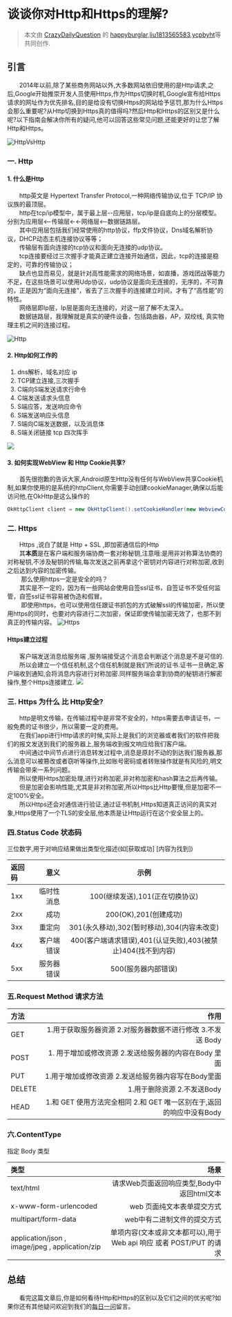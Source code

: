 # 谈谈你对Http和Https的理解?

> 本文由 [CrazyDailyQuestion](https://github.com/MicroKibaco/CrazyDailyQuestion/issues/1) 的 [happyburglar](https://github.com/happyburglar),[liu1813565583](https://github.com/liu1813565583),[ycpbyht](https://github.com/ycpbyht)等共同创作.
## 引言


&emsp;&emsp;2014年以前,除了某些商务网站以外,大多数网站依旧使用的是Http请求,之后,Google开始推崇开发人员使用Https,作为Https切换时机,Google宣布给Https请求的网址作为优先排名,目的是给没有切换Https的网站给予惩罚,那为什么Https会那么重要呢?从Http切换到Https真的值得吗?然后Http和Https的区别又是什么呢?以下指南会解决你所有的疑问,他可以回答这些常见问题,还能更好的让您了解Http和Https。

![HttpVsHttp](https://seopressor.com/wp-content/uploads/2017/07/HTTP-vs-HTTPS.png)

### 一. Http
#### 1. 什么是Http
&emsp;&emsp;http英文是 Hypertext Transfer Protocol,一种网络传输协议,位于 TCP/IP 协议族的最顶层。<br/>&emsp;&emsp;http在tcp/ip模型中，属于最上层--应用层，tcp/ip是自底向上的分层模型。分别为应用层<--传输层<-<-网络层<--数据链路层。<br/>&emsp;&emsp;其中应用层包括我们经常使用的http协议，ffp文件协议，Dns域名解析协议，DHCP动态主机连接协议等等；<br/>&emsp;&emsp;传输层有面向连接的tcp协议和面向无连接的udp协议。<br/>&emsp;&emsp;tcp连接要经过三次握手才能真正建立连接开始通信，因此，tcp的连接是稳定的，可靠的传输协议；<br/>&emsp;&emsp;缺点也显而易见，就是针对高性能需求的网络场景，如直播，游戏团战等能力不足，在这些场景可以使用Udp协议，udp协议是面向无连接的，无序的，不可靠的，正是因为“面向无连接”，省去了三次握手的连接建立时间，才有了“高性能”的特性。<br/>&emsp;&emsp;网络层即Ip层，Ip层是面向无连接的，对这一层了解不太深入。<br/>&emsp;&emsp;数据链路层，我理解就是真实的硬件设备，包括路由器，AP，双绞线, 真实物理主机之间的连接过程。

![Http](https://seopressor.com/wp-content/uploads/2017/07/Preserve-Referrer-Data.jpg)


#### 2. Http如何工作的

1. dns解析，域名对应 ip
2. TCP建立连接,三次握手
3. C端向S端发送请求行命令
4. C端发送请求头信息
5. S端应答，发送响应命令
6. S端发送响应头信息
7. S端向C端发送数据，以及消息体
8. S端关闭链接 tcp 四次挥手

<img src="https://image.slidesharecdn.com/quic-fastly-170706015317/95/altitude-sf-2017-quic-a-lowlatency-secure-transport-for-http-5-638.jpg"/>

#### 3. 如何实现WebView 和 Http Cookie共享?
&emsp;&emsp;首先很抱歉的告诉大家,Android原生Http没有任何与WebView共享Cookie机制,如果你使用的是系统的httpClient,你需要手动创建cookieManager,确保以后能访问他,在OkHttp是这么操作的

```java
OkHttpClient client = new OkHttpClient().setCookieHandler(new WebviewCookieHandler());
```

### 二. Https
&emsp;&emsp;Https ,说白了就是 Http + SSL ,即加密通信后的Http<br/>&emsp;&emsp;其**本质**是在客户端和服务端协商一套对称秘钥,注意哦:是用非对称算法协商的对称秘钥,不涉及秘钥的传输,每次发送之前再拿这个密钥对内容进行对称加密,收到之后达到内容的加密传输。<br/>&emsp;&emsp; 那么使用https一定是安全的吗？<br/>&emsp;&emsp;其实是不一定的，因为有一些网站会使用自签ssl证书，自签证书不受任何监管，自签ssl证书容易被伪造和假冒。<br/>&emsp;&emsp; 即使用https，也可以使用信任跟证书抓包的方式破解ssl的传输加密，所以使用https的同时，也要对内容进行二次加密，保证即使传输加密无效了，也那不到真正的传输内容。
![Https](https://seopressor.com/wp-content/uploads/2017/07/AMP-HTTPS.png)

#### Https建立过程
&emsp;&emsp;客户端发送消息给服务端 ,服务端接受这个消息会判断这个消息是不是可信的.<br/>&emsp;&emsp;所以会建立一个信任机制,这个信任机制就是我们所说的证书.证书一旦确定,客户端收到通知,会将消息内容进行对称加密.同样服务端会拿到协商的秘钥进行解密操作,整个Https连接建立.
<img src="https://raw.githubusercontent.com/MicroKibaco/CrazyMindMap/master/images/https/https.png"/>
### 三. Https 为什么 比 Http安全?

&emsp;&emsp;http是明文传输，在传输过程中是非常不安全的，https需要去申请证书，一般免费的证书很少，所以需要一定的费用。<br/>&emsp;&emsp;在我们app进行Http请求的时候,实际上是我们的浏览器或者我们的软件把我们的报文发送到我们的服务器上,服务端收到报文响应给我们客户端。<br/>&emsp;&emsp;中间通过中间节点进行消息转发过程中,消息是原封不动的到达我们服务器,那么消息可以被篡改或者窃听等操作,比如账号密码或者转账操作就是有风险的,明文传输会带来一系列问题。<br/>&emsp;&emsp;所以使用Https加密处理,进行对称加密,非对称加密和hash算法之后再传输。<br/>&emsp;&emsp;但是加密会影响性能,尤其是非对称加密,所以Https比Http要慢,但是加密不一定100%安全。<br/>&emsp;&emsp;所以Https还会对通信进行验证,通过证书机制,Https知道真正访问的真实对象,Https使用了一个TLS的安全层,他本质是让Http运行在这个安全层上的。

### 四.Status Code 状态码

三位数字,用于对响应结果做出类型化描述(如[获取成功] [内容为找到])

| 返回码     | 意义 | 示例| 
| :------- | ----: | :---: |
|1xx  | 临时性消息| 100(继续发送),101(正在切换协议) |  
|2xx  | 成功 | 200(OK),201(创建成功) |  
|3xx  | 重定向| 301(永久移动),302(暂时移动),304(内容未改变)|    
|4xx  | 客户端错误| 400(客户端请求错误),401(认证失败),403(被禁止)404(找不到内容)|  
|5xx  | 服务器错误| 500(服务器内部错误)| 

### 五.Request Method 请求方法

| 方法     | 作用 | 
| :------- | ----: |
|GET  | 1.用于获取服务器资源 2.对服务器数据不进行修改 3.不发送 Body  |  
|POST  | 1. 用于增加或修改资源 2.发送给服务器的内容在Body 里面 |  
|PUT  | 1.用于增加或修改资源 2.发送给服务器内容写在Body里面|   
|DELETE  | 1.用于删除资源 2.不发送Body| 
|HEAD  | 1.和 GET 使用方法完全相同 2.和 GET 唯一区别在于,返回的响应中没有Body|   

### 六.ContentType
指定 Body 类型

| 类型     | 场景 | 
| :------- | ----: | 
| text/html  | 请求Web页面返回响应类型,Body中返回html文本| 
|x-www-form-urlencoded  | web 页面纯文本表单提交方式 | 
|multipart/form-data  | web中有二进制文件的提交方式|   
|application/json , image/jpeg , application/zip   | 单项内容(文本或非文本都可以),用于 Web api 响应 或者 POST/PUT 的请求| 
 

## 总结
&emsp;&emsp;看完这篇文章后,你是如何看待Http和Https的区别以及它们之间的优劣呢?如果你还有其他疑问欢迎到我们的[每日一问](https://github.com/MicroKibaco/CrazyDailyQuestion/issues/1)留言。

